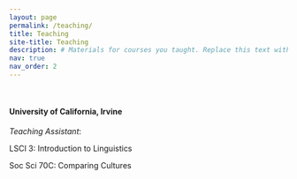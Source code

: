```yaml
---
layout: page
permalink: /teaching/
title: Teaching
site-title: Teaching
description: # Materials for courses you taught. Replace this text with your description.
nav: true
nav_order: 2
---
```


<br/>

#### University of California, Irvine

*Teaching Assistant*:

LSCI 3: Introduction to Linguistics

Soc Sci 70C: Comparing Cultures
